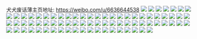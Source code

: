 犬犬废话薄主页地址: https://weibo.com/u/6636644538 
![](https://wx4.sinaimg.cn/mw2000/007f8GpQly1h9i4z8a0fyj30zo1bkwln.jpg) 
![](https://wx4.sinaimg.cn/mw2000/007f8GpQly1h9i4z7xv2kj30zo1bkn4q.jpg) 
![](https://wx4.sinaimg.cn/mw2000/007f8GpQly1h8jn5xy178j30u00u0n46.jpg) 
![](https://wx4.sinaimg.cn/mw2000/007f8GpQly1h8i9p6sm1vj30zo2564qp.jpg) 
![](https://wx4.sinaimg.cn/mw2000/007f8GpQly1h8i7jx1n1nj30k00k0q4o.jpg) 
![](https://wx4.sinaimg.cn/mw2000/007f8GpQly1h8dr2cyx60j30zn193n6w.jpg) 
![](https://wx4.sinaimg.cn/mw2000/007f8GpQly1h882fzaxgtj30zo1xlwqi.jpg) 
![](https://wx4.sinaimg.cn/mw2000/007f8GpQly1h882fzu2p9j30zo1x67io.jpg) 
![](https://wx4.sinaimg.cn/mw2000/007f8GpQly1h824kgs3dqj30gm0wijus.jpg) 
![](https://wx4.sinaimg.cn/mw2000/007f8GpQly1h824kh12lzj31gh0u00wo.jpg) 
![](https://wx4.sinaimg.cn/mw2000/007f8GpQly1h824kgeeq4j31h80u0wlr.jpg) 
![](https://wx4.sinaimg.cn/mw2000/007f8GpQly1h7vp2xt0ndj30fo0s5gp7.jpg) 
![](https://wx4.sinaimg.cn/mw2000/007f8GpQly1h7cogdlkjuj30zo0zota1.jpg) 
![](https://wx4.sinaimg.cn/mw2000/007f8GpQly1h7ao8pv1d0j30u00z30tb.jpg) 
![](https://wx4.sinaimg.cn/mw2000/007f8GpQly1h79fpv727pj30zo0qz41i.jpg) 
![](https://wx4.sinaimg.cn/mw2000/007f8GpQly1h79fpvv23dj30zo1wu7c2.jpg) 
![](https://wx4.sinaimg.cn/mw2000/007f8GpQly1h79fpwh1m7j30zo0yaq3q.jpg) 
![](https://wx4.sinaimg.cn/mw2000/007f8GpQly1h79fpx2tazj30zo149gqq.jpg) 
![](https://wx4.sinaimg.cn/mw2000/007f8GpQly1h79fpxh7stj30zo0oktbd.jpg) 
![](https://wx4.sinaimg.cn/mw2000/007f8GpQly1h79fpuoa0wj30zo0ledg6.jpg) 
![](https://wx4.sinaimg.cn/mw2000/007f8GpQly1h7960509qyj30u00u3jue.jpg) 
![](https://wx4.sinaimg.cn/mw2000/007f8GpQly1h7644irtp1j30ms0mqtbt.jpg) 
![](https://wx4.sinaimg.cn/mw2000/007f8GpQly1h714yu356hj30q30qdaaq.jpg) 
![](https://wx4.sinaimg.cn/mw2000/007f8GpQly1h714ytnhnkj30sg1jy0u5.jpg) 
![](https://wx4.sinaimg.cn/mw2000/007f8GpQly1h70ikog4pbj30zn1doq4z.jpg) 
![](https://wx4.sinaimg.cn/mw2000/007f8GpQly1h6z7d1dlhnj30zo0zoq9l.jpg) 
![](https://wx4.sinaimg.cn/mw2000/007f8GpQly1h6atxadohjj30u01q576j.jpg) 
![](https://wx4.sinaimg.cn/mw2000/007f8GpQly1h68mwdfpxkj30zo0gpjru.jpg) 
![](https://wx4.sinaimg.cn/mw2000/007f8GpQly1h5nggk9o06j30uy1dfdya.jpg) 
![](https://wx4.sinaimg.cn/mw2000/007f8GpQly1h5ia1ou1snj30u30krjuw.jpg) 
![](https://wx4.sinaimg.cn/mw2000/007f8GpQly1h4f01etiowj30zo256npd.jpg) 
![](https://wx4.sinaimg.cn/mw2000/007f8GpQly1h4f01cxyqaj30zo256npd.jpg) 
![](https://wx4.sinaimg.cn/mw2000/007f8GpQly1h3hcgmq22lj30zo1bnqbz.jpg) 
![](https://wx4.sinaimg.cn/mw2000/007f8GpQly1h3f6ynjdv7j30q0168ahx.jpg) 
![](https://wx4.sinaimg.cn/mw2000/007f8GpQly1h3f6ynwf4xj30pi1xltjt.jpg) 
![](https://wx4.sinaimg.cn/mw2000/007f8GpQly1h2v5g63hn1j325t2o94qp.jpg) 
![](https://wx4.sinaimg.cn/mw2000/007f8GpQly1h2bud103g2j30u00xgqlh.jpg) 
![](https://wx4.sinaimg.cn/mw2000/007f8GpQly1h28cfr5uwaj30zo0nhtf7.jpg) 
![](https://wx4.sinaimg.cn/mw2000/007f8GpQly1h28cf7v61ej30zo1axn92.jpg) 
![](https://wx4.sinaimg.cn/mw2000/007f8GpQly1h1lozzl3z0j30zo080wfk.jpg) 
![](https://wx4.sinaimg.cn/mw2000/007f8GpQly1h1ieliihimj30u7144wiv.jpg) 
![](https://wx4.sinaimg.cn/mw2000/007f8GpQly1h1cydi6vljj30k00i1di2.jpg) 
![](https://wx4.sinaimg.cn/mw2000/007f8GpQly1h1cydhvunoj30k00pladp.jpg) 
![](https://wx4.sinaimg.cn/mw2000/007f8GpQly1h1bz4pk2r8j30zn17vjy4.jpg) 
![](https://wx4.sinaimg.cn/mw2000/007f8GpQly1h12lmahqmej30zo19c7cn.jpg) 
![](https://wx4.sinaimg.cn/mw2000/007f8GpQly1h0tgp6e91ej33402c0u0x.jpg) 
![](https://wx4.sinaimg.cn/mw2000/007f8GpQly1h0tgombh3sj305k05kdfr.jpg) 
![](https://wx4.sinaimg.cn/mw2000/007f8GpQly1gzyr5w1ztgj30i00hf75t.jpg) 
![](https://wx4.sinaimg.cn/mw2000/007f8GpQly1gzwmh088afj30zo1fpgx0.jpg) 
![](https://wx4.sinaimg.cn/mw2000/007f8GpQly1gzp3ba5h8yj30zo1r0amk.jpg) 
![](https://wx4.sinaimg.cn/mw2000/007f8GpQly1gzgqeyl9wzj33402c0e81.jpg) 
![](https://wx4.sinaimg.cn/mw2000/007f8GpQly1gzfkj0w8qzj30u00u0135.jpg) 
![](https://wx4.sinaimg.cn/mw2000/007f8GpQly1gzcgtyer80j30zo0qe42p.jpg) 
![](https://wx4.sinaimg.cn/mw2000/007f8GpQly1gz7oznvdtej30zo0odtdp.jpg) 
![](https://wx4.sinaimg.cn/mw2000/007f8GpQly1gz7ozo3ae8j30ti0nwdk9.jpg) 
![](https://wx4.sinaimg.cn/mw2000/007f8GpQly1gz7ozoefbhj30zo0dagpn.jpg) 
![](https://wx4.sinaimg.cn/mw2000/007f8GpQly1gz7oznnum9j30zo0bejun.jpg) 
![](https://wx4.sinaimg.cn/mw2000/007f8GpQly1gz7ozomnsnj30zo0n6aey.jpg) 
![](https://wx4.sinaimg.cn/mw2000/007f8GpQly1gz6719pltcj30sg0fa426.jpg) 
![](https://wx4.sinaimg.cn/mw2000/007f8GpQly1gz44nipoi6j32560zox4z.jpg) 
![](https://wx4.sinaimg.cn/mw2000/007f8GpQly1gz44ngw0dkj32560zoqr4.jpg) 
![](https://wx4.sinaimg.cn/mw2000/007f8GpQly1gz3832lo9cj30zo0h4gof.jpg) 
![](https://wx4.sinaimg.cn/mw2000/007f8GpQly1gz3832dyw7j30zo087q4p.jpg) 
![](https://wx4.sinaimg.cn/mw2000/007f8GpQly1gz3832sbzaj30zo086gn3.jpg) 
![](https://wx4.sinaimg.cn/mw2000/007f8GpQly1gz2se7c8wnj30pk2730wg.jpg) 
![](https://wx4.sinaimg.cn/mw2000/007f8GpQly1gz0hq2y060j30qo0qot9z.jpg) 
![](https://wx4.sinaimg.cn/mw2000/007f8GpQly1gz0g3ump1nj30k00o0zls.jpg) 
![](https://wx4.sinaimg.cn/mw2000/007f8GpQly1gyw3dlsvzgj30zm0jqad5.jpg) 
![](https://wx4.sinaimg.cn/mw2000/007f8GpQly1gyw3dm0eszj30zm0jtn06.jpg) 
![](https://wx4.sinaimg.cn/mw2000/007f8GpQly1gytei6xqtzj32c0340e84.jpg) 
![](https://wx4.sinaimg.cn/mw2000/007f8GpQly1gysg03jwu5j30zo0zogsb.jpg) 
![](https://wx4.sinaimg.cn/mw2000/007f8GpQly1gyrldr6ts1j30j60j3tah.jpg) 
![](https://wx4.sinaimg.cn/mw2000/007f8GpQly1gyfff97ftqj30ur18qk09.jpg) 
![](https://wx4.sinaimg.cn/mw2000/007f8GpQly1gxv52sctf7j33402c0x6q.jpg) 
![](https://wx4.sinaimg.cn/mw2000/007f8GpQgy1gubtqbz3wsj60c804rgll02.jpg) 
![](https://wx4.sinaimg.cn/mw2000/007f8GpQgy1gubtqcdwqwj60c8074jrq02.jpg) 
![](https://wx4.sinaimg.cn/mw2000/007f8GpQgy1gubtqcy1n3j60c804gt8v02.jpg) 
